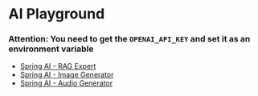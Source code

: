 # AI Playground

### Attention: You need to get the `OPENAI_API_KEY` and set it as an environment variable

- [Spring AI - RAG Expert](spring-ai-rag-expert/README.md)
- [Spring AI - Image Generator](spring-ai-img-generator/README.md)
- [Spring AI - Audio Generator](spring-ai-audio-generator/README.md)
